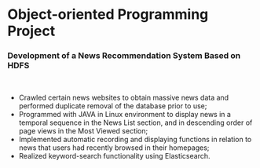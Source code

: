 # Object-oriented Programming Project
### Development of a News Recommendation System Based on HDFS
<br>

* Crawled certain news websites to obtain massive news data and performed duplicate removal of the database prior to use;
* Programmed with JAVA in Linux environment to display news in a temporal sequence in the News List section, and in descending order of page views in the Most Viewed section;
* Implemented automatic recording and displaying functions in relation to news that users had recently browsed in their homepages; 
* Realized keyword-search functionality using Elasticsearch. 
